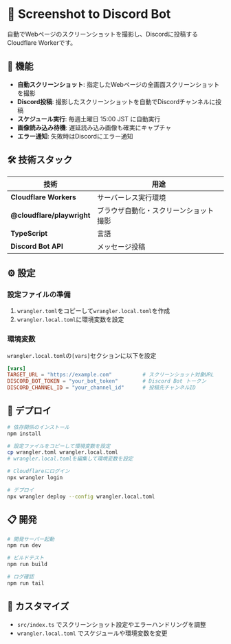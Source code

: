 # 📸 Screenshot to Discord Bot

自動でWebページのスクリーンショットを撮影し、Discordに投稿するCloudflare Workerです。

## 🚀 機能

- **自動スクリーンショット**: 指定したWebページの全画面スクリーンショットを撮影
- **Discord投稿**: 撮影したスクリーンショットを自動でDiscordチャンネルに投稿
- **スケジュール実行**: 毎週土曜日 15:00 JST に自動実行
- **画像読み込み待機**: 遅延読み込み画像も確実にキャプチャ
- **エラー通知**: 失敗時はDiscordにエラー通知

## 🛠️ 技術スタック

| 技術 | 用途 |
|------|------|
| **Cloudflare Workers** | サーバーレス実行環境 |
| **@cloudflare/playwright** | ブラウザ自動化・スクリーンショット撮影 |
| **TypeScript** | 言語 |
| **Discord Bot API** | メッセージ投稿 |

## ⚙️ 設定

### 設定ファイルの準備

1. `wrangler.toml`をコピーして`wrangler.local.toml`を作成
2. `wrangler.local.toml`に環境変数を設定

### 環境変数

`wrangler.local.toml`の`[vars]`セクションに以下を設定

```toml
[vars]
TARGET_URL = "https://example.com"          # スクリーンショット対象URL
DISCORD_BOT_TOKEN = "your_bot_token"        # Discord Bot トークン
DISCORD_CHANNEL_ID = "your_channel_id"      # 投稿先チャンネルID
```

## 🚀 デプロイ

```bash
# 依存関係のインストール
npm install

# 設定ファイルをコピーして環境変数を設定
cp wrangler.toml wrangler.local.toml
# wrangler.local.tomlを編集して環境変数を設定

# Cloudflareにログイン
npx wrangler login

# デプロイ
npx wrangler deploy --config wrangler.local.toml
```

## 📋 開発

```bash
# 開発サーバー起動
npm run dev

# ビルドテスト
npm run build

# ログ確認
npm run tail
```

## 🔧 カスタマイズ

- `src/index.ts` でスクリーンショット設定やエラーハンドリングを調整
- `wrangler.local.toml` でスケジュールや環境変数を変更
